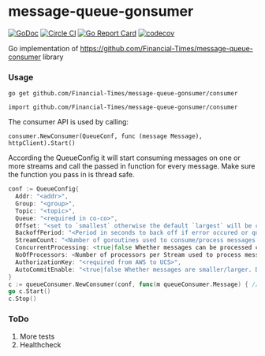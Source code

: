 # message-queue-gonsumer

[![GoDoc](https://godoc.org/github.com/Financial-Times/message-queue-gonsumer/consumer?status.svg)](https://godoc.org/github.com/Financial-Times/message-queue-gonsumer/consumer)
[![Circle CI](https://circleci.com/gh/Financial-Times/message-queue-gonsumer.svg?style=shield)](https://circleci.com/gh/Financial-Times/message-queue-gonsumer/tree/master) [![Go Report Card](https://goreportcard.com/badge/github.com/Financial-Times/message-queue-gonsumer)](https://goreportcard.com/report/github.com/Financial-Times/message-queue-gonsumer) [![codecov](https://codecov.io/gh/Financial-Times/message-queue-gonsumer/branch/master/graph/badge.svg)](https://codecov.io/gh/Financial-Times/message-queue-gonsumer)

Go implementation of https://github.com/Financial-Times/message-queue-consumer library

### Usage

`go get github.com/Financial-Times/message-queue-gonsumer/consumer`

`import github.com/Financial-Times/message-queue-gonsumer/consumer`

The consumer API is used by calling:

 `consumer.NewConsumer(QueueConf, func (message Message), httpClient).Start()`

According the QueueConfig it will start consuming messages on one or more streams and call the passed in function for every message. Make sure the function you pass in is thread safe.

```go
conf := QueueConfig{
  Addr: "<addr>",
  Group: "<group>",
  Topic: "<topic>",
  Queue: "<required in co-co>",
  Offset: "<set to `smallest` otherwise the default `largest` will be considered>",
  BackoffPeriod: "<Period in seconds to back off if error occured or queue is empty>",
  StreamCount: "<Number of goroutines used to consume/process messages. This should be less or equal than the number of kafka partitions. Defaults to 1.>",
  ConcurrentProcessing: <true|false Whether messages can be processed concurrently or not>,
  NoOfProcessors: <Number of processors per Stream used to process messages when ConcurrentProcessing is enabled. Defaults to 100.>
  AuthorizationKey: "<required from AWS to UCS>",
  AutoCommitEnable: "<true|false Whether messages are smaller/larger. Default value is false.>",
}
c := queueConsumer.NewConsumer(conf, func(m queueConsumer.Message) { //process message in a thread safe manner }, http.Client{})
go c.Start()
c.Stop()
```

### ToDo

1. More tests
2. Healthcheck

